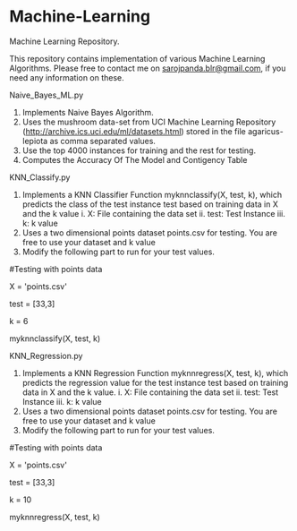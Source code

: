 # Machine-Learning
Machine Learning Repository.

This repository contains implementation of various Machine Learning Algorithms.
Please free to contact me on sarojpanda.blr@gmail.com, if you need any information on these.



Naive_Bayes_ML.py
1. Implements Naive Bayes Algorithm. 
2. Uses the mushroom data-set from UCI Machine Learning Repository (http://archive.ics.uci.edu/ml/datasets.html) stored in the file agaricus-lepiota as comma separated values. 
3. Use the top 4000 instances for training and the rest for testing.
4. Computes the Accuracy Of The Model and Contigency Table



KNN_Classify.py
1. Implements a KNN Classifier Function myknnclassify(X, test, k), which predicts the class of the test instance test based on training data in X and the k value 
 i. X: File containing the data set
 ii. test: Test Instance
 iii. k: k value
2. Uses a two dimensional points dataset points.csv for testing. You are free to use your dataset and k value
3. Modify the following part to run for your test values.

#Testing with points data

X = 'points.csv'

test = [33,3]

k = 6


myknnclassify(X, test, k)



KNN_Regression.py
1. Implements a KNN Regression Function myknnregress(X, test, k), which predicts the regression value for the test instance test based on training data in X and the k value. 
 i. X: File containing the data set
 ii. test: Test Instance
 iii. k: k value
2. Uses a two dimensional points dataset points.csv for testing. You are free to use your dataset and k value
3. Modify the following part to run for your test values.

#Testing with points data

X = 'points.csv'

test = [33,3]

k = 10


myknnregress(X, test, k)

